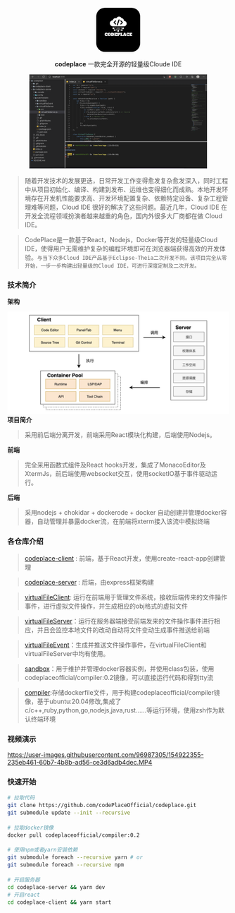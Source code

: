 <p align="center">
    <img width="100" src="https://github.com/codePlaceOfficial/Resources/blob/master/logo.png?raw=true" alt="codeplace logo" style="border-radius:20px"/>
</p>

<p align="center"><b>codeplace</b> 一款完全开源的轻量级Cloude IDE</p>
<div style='margin:0 auto;width:80%;'>

![Codeplace](./resource/preview.png)

</div>

> 随着开发技术的发展更迭，日常开发工作变得愈发复杂愈发深入，同时工程中从项目初始化、编译、构建到发布、运维也变得细化而成熟。本地开发环境存在开发机性能要求高、开发环境配置复杂、依赖特定设备、复杂工程管理难等问题，Cloud IDE 很好的解决了这些问题。最近几年，Cloud IDE 在开发全流程领域扮演者越来越重的角色，国内外很多大厂商都在做 Cloud IDE。

> CodePlace是一款基于React，Nodejs，Docker等开发的轻量级Cloud IDE，使得用户无需维护复杂的编程环境即可在浏览器端获得高效的开发体验。`与当下众多Cloud IDE产品基于Eclipse-Theia二次开发不同。该项目完全从零开始，一步一步构建出轻量级的Cloud IDE，可进行深度定制及二次开发。`

### 技术简介
**架构**

![architecture](./resource/architecture.png)
**项目简介**
> 采用前后端分离开发，前端采用React模块化构建，后端使用Nodejs。

**前端**
> 完全采用函数式组件及React hooks开发，集成了MonacoEditor及XtermJs，前后端使用websocket交互，使用socketIO基于事件驱动运行。

**后端**
> 采用nodejs + chokidar + dockerode + docker
> 自动创建并管理docker容器，自动管理并暴露docker流，在前端将xterm接入该流中模拟终端

### 各仓库介绍
> [codeplace-client](https://github.com/codePlaceOfficial/codeplace-client) : 前端，基于React开发，使用create-react-app创建管理

> [codeplace-server](https://github.com/codePlaceOfficial/codeplace-server) : 后端，由express框架构建


<!-- > `virtualFile` 系列库用于实现前后端文件双向同步,前端文件修改会同步到后端，通过终端手动修改后端文件时也会自动推送到前端，并且支持按需获得文件内容节省流量
 -->
> [virtualFileClient](https://github.com/codePlaceOfficial/virtualFileClient): 运行在前端用于管理文件系统，接收后端传来的文件操作事件，进行虚拟文件操作，并生成相应的obj格式的虚拟文件


> [virtualFileServer](https://github.com/codePlaceOfficial/virtualFileServer)：运行在服务器端接受前端发来的文件操作事件进行相应，并且会监控本地文件的改动自动将文件变动生成事件推送给前端
 
> [virtualFileEvent](https://github.com/codePlaceOfficial/virtualFileEvent)：生成并推送文件操作事件，在virtualFileClient和virtualFileServer中均有使用。

> [sandbox](https://github.com/codePlaceOfficial/sandbox)：用于维护并管理docker容器实例，并使用class包装，使用codeplaceofficial/compiler:0.2镜像，可以直接运行代码和得到tty流

> [compiler](https://github.com/codePlaceOfficial/compiler):存储dockerfile文件，用于构建codeplaceofficial/compiler镜像，基于ubuntu:20.04修改,集成了c/c++,ruby,python,go,nodejs,java,rust……等运行环境，使用zsh作为默认终端环境

### 视频演示

https://user-images.githubusercontent.com/96987305/154922355-235eb461-60b7-4b8b-ad56-ce3d6adb4dec.MP4

### 快速开始
``` bash
# 拉取代码
git clone https://github.com/codePlaceOfficial/codeplace.git
git submodule update --init --recursive

# 拉取docker镜像
docker pull codeplaceofficial/compiler:0.2

# 使用npm或者yarn安装依赖
git submodule foreach --recursive yarn # or
git submodule foreach --recursive npm

# 开启服务器
cd codeplace-server && yarn dev
# 开启react
cd codeplace-client && yarn start
```
